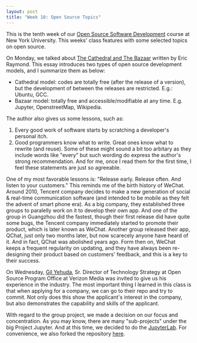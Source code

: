 ```yaml
---
layout: post
title: "Week 10: Open Source Topics"
---
```


This is the tenth week of our [Open Source Software Development](https://github.com/nyu-ossd-s20) course at New York University. This weeks' class features with some selected topics on open source.

On Monday, we talked about [The Cathedral and The Bazaar](http://www.unterstein.net/su/docs/CathBaz.pdf) written by Eric Raymond. This essay introduces two types of open source development models, and I summarize them as below:
 - Cathedral model: codes are totally free (after the release of a version), but the development of between the releases are restricted. E.g.: Ubuntu, GCC.
 - Bazaar model: totally free and accessible/modifiable at any time. E.g. Jupyter, OpenstreetMap, Wikipedia.

The author also gives us some lessons, such as:
1. Every good work of software starts by scratching a developer's personal itch.
2. Good programmers know what to write. Great ones know what to rewrite (and reuse).
Some of these might sound a bit too arbitary as they include words like "every" but such wording do express the author's strong recommendation. And for me, once I read them for the first time, I feel these statements are just so agreeable.

One of my most favorable lessons is: "Release early. Release often. And listen to your customers." This reminds me of the birth history of WeChat. Around 2010, Tencent company decides to make a new generation of social & real-time communication software (and intended to be mobile as they felt the advent of smart phone era). As a big company, they established three groups to paralelly work on it to develop their own app. And one of the group in Guangzhou did the fastest, though their first release did have quite some bugs, the Tencent company immediately started to promote their product, which is later known as WeChat. Another group released their app, QChat, just only two months later, but now scarecely anyone have heard of it. And in fact, QChat was abolished years ago. Form then on, WeChat keeps a frequent regularity on updating, and they have always been re-designing their product based on customers' feedback, and this is a key to their success.

On Wednesday, [Gil Yehuda](https://www.linkedin.com/in/gilyehuda/detail/recent-activity/posts/), Sr. Director of Technology Strategy at Open Source Program Office at Verizon Media was invited to give us his experience in the industry. The most important thing I learned in this class is that when applying for a company, we can go to their repo and try to commit. Not only does this show the applicant's interest in the company, but also demonstrates the capability and skills of the applicant.

With regard to the group project, we made a decision on our focus and concentration. As you may know, there are many "sub-projects" under the big Project Jupyter. And at this time, we decided to do the [JupyterLab](https://github.com/jupyterlab/jupyterlab). For convenience, we also forked the repository [here](https://github.com/nyu-ossd-s20/jupyterlab).
